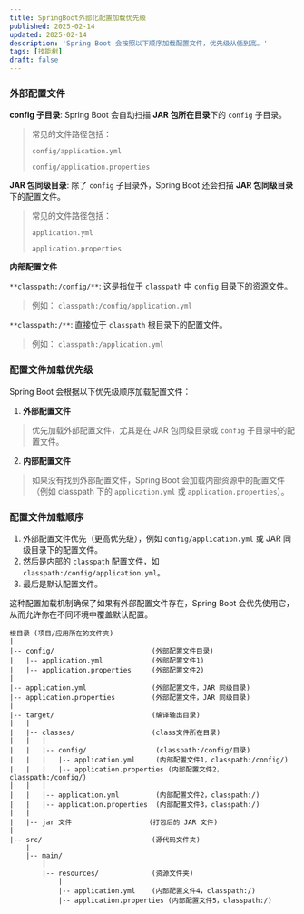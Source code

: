 ```yaml
---
title: SpringBoot外部化配置加载优先级
published: 2025-02-14
updated: 2025-02-14
description: 'Spring Boot 会按照以下顺序加载配置文件，优先级从低到高。'
tags: [技能树]
draft: false 
---
```


### **外部配置文件**
**config 子目录**: Spring Boot 会自动扫描 **JAR 包所在目录**下的 `config` 子目录。

> 常见的文件路径包括： 
>
> `config/application.yml`
>
> `config/application.properties`
>

**JAR 包同级目录**: 除了 `config` 子目录外，Spring Boot 还会扫描 **JAR 包同级目录**下的配置文件。

> 常见的文件路径包括： 
>
> `application.yml`
>
> `application.properties`
>

**内部配置文件**

`**classpath:/config/**`: 这是指位于 `classpath` 中 `config` 目录下的资源文件。

> 例如： `classpath:/config/application.yml`
>

`**classpath:/**`: 直接位于 `classpath` 根目录下的配置文件。

> 例如： `classpath:/application.yml`
>

### 配置文件加载优先级
Spring Boot 会根据以下优先级顺序加载配置文件：

1. **外部配置文件**

> 优先加载外部配置文件，尤其是在 JAR 包同级目录或 `config` 子目录中的配置文件。
>

2. **内部配置文件**

> 如果没有找到外部配置文件，Spring Boot 会加载内部资源中的配置文件（例如 classpath 下的 `application.yml` 或 `application.properties`）。
>

### 配置文件加载顺序
1. 外部配置文件优先（更高优先级），例如 `config/application.yml` 或 JAR 同级目录下的配置文件。
2. 然后是内部的 `classpath` 配置文件，如 `classpath:/config/application.yml`。
3. 最后是默认配置文件。

这种配置加载机制确保了如果有外部配置文件存在，Spring Boot 会优先使用它，从而允许你在不同环境中覆盖默认配置。

```plsql
根目录 (项目/应用所在的文件夹)
|
|-- config/                        (外部配置文件目录)
|   |-- application.yml            (外部配置文件1)
|   |-- application.properties     (外部配置文件2)
|
|-- application.yml                (外部配置文件，JAR 同级目录)
|-- application.properties         (外部配置文件，JAR 同级目录)
|
|-- target/                        (编译输出目录)
|   |
|   |-- classes/                   (class文件所在目录)
|   |   |
|   |   |-- config/                 (classpath:/config/目录)
|   |   |   |-- application.yml     (内部配置文件1，classpath:/config/)
|   |   |   |-- application.properties (内部配置文件2，classpath:/config/)
|   |   |
|   |   |-- application.yml         (内部配置文件2，classpath:/)
|   |   |-- application.properties  (内部配置文件3，classpath:/)
|   |
|   |-- jar 文件                   (打包后的 JAR 文件)
|
|-- src/                           (源代码文件夹)
    |
    |-- main/
        |
        |-- resources/             (资源文件夹)
            |
            |-- application.yml    (内部配置文件4，classpath:/)
            |-- application.properties (内部配置文件5，classpath:/)


```

